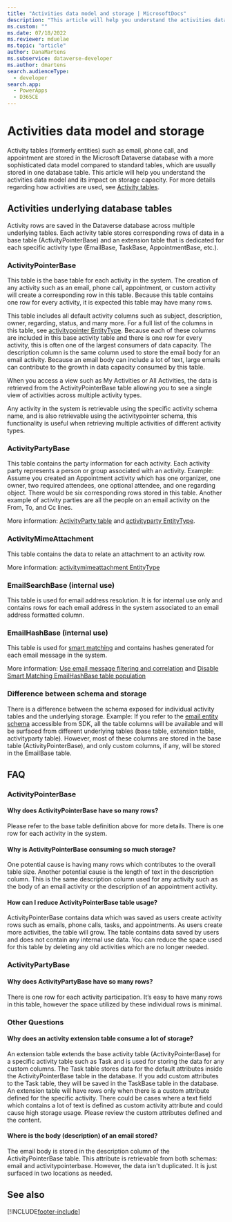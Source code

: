 ```yaml
---
title: "Activities data model and storage | MicrosoftDocs"
description: "This article will help you understand the activities data model and its impact on storage capacity."
ms.custom: ""
ms.date: 07/18/2022
ms.reviewer: mduelae
ms.topic: "article"
author: DanaMartens
ms.subservice: dataverse-developer
ms.author: dmartens
search.audienceType: 
  - developer
search.app: 
  - PowerApps
  - D365CE
---
```


# Activities data model and storage

Activity tables (formerly entities) such as email, phone call, and appointment are stored in the Microsoft Dataverse database with a more sophisticated data model compared to standard tables, which are usually stored in one database table. This article will help you understand the activities data model and its impact on storage capacity. For more details regarding how activities are used, see [Activity tables](activity-entities.md).

## Activities underlying database tables

Activity rows are saved in the Dataverse database across multiple underlying tables. Each activity table stores corresponding rows of data in a base table (ActivityPointerBase) and an extension table that is dedicated for each specific activity type (EmailBase, TaskBase, AppointmentBase, etc.).

### ActivityPointerBase

This table is the base table for each activity in the system. The creation of any activity such as an email, phone call, appointment, or custom activity will create a corresponding row in this table. Because this table contains one row for every activity, it is expected this table may have many rows. 

This table includes all default activity columns such as subject, description, owner, regarding, status, and many more. For a full list of the columns in this table, see [activitypointer EntityType](reference/entities/activitypointer.md). Because each of these columns are included in this base activity table and there is one row for every activity, this is often one of the largest consumers of data capacity. The description column is the same column used to store the email body for an email activity. Because an email body can include a lot of text, large emails can contribute to the growth in data capacity consumed by this table.

When you access a view such as My Activities or All Activities, the data is retrieved from the ActivityPointerBase table allowing you to see a single view of activities across multiple activity types. 

Any activity in the system is retrievable using the specific activity schema name, and is also retrievable using the activitypointer schema, this functionality is useful when retrieving multiple activities of different activity types.

### ActivityPartyBase

This table contains the party information for each activity. Each activity party represents a person or group associated with an activity. Example: Assume you created an Appointment activity which has one organizer, one owner, two required attendees, one optional attendee, and one regarding object. There would be six corresponding rows stored in this table. Another example of activity parties are all the people on an email activity on the From, To, and Cc lines.

More information: [ActivityParty table](activityparty-entity.md) and [activityparty EntityType](reference/entities/activityparty.md).

### ActivityMimeAttachment

This table contains the data to relate an attachment to an activity row.

More information: [activitymimeattachment EntityType ](reference/entities/activitymimeattachment.md)

### EmailSearchBase (internal use)

This table is used for email address resolution. It is for internal use only and contains rows for each email address in the system associated to an email address formatted column.

### EmailHashBase (internal use) 

This table is used for [smart matching](/power-platform/admin/email-message-filtering-correlation) and contains hashes generated for each email message in the system. 

More information: [Use email message filtering and correlation](/power-platform/admin/email-message-filtering-correlation) and [Disable Smart Matching EmailHashBase table population](https://community.dynamics.com/crm/b/crminthefield/posts/disable-smart-matching-emailhashbase-table-population-for-dataverse-environments)

### Difference between schema and storage

There is a difference between the schema exposed for individual activity tables and the underlying storage. Example: If you refer to the [email entity schema](reference/entities/email.md) accessible from SDK, all the table columns will be available and will be surfaced from different underlying tables (base table, extension table, activityparty table). However, most of these columns are stored in the base table (ActivityPointerBase), and only custom columns, if any, will be stored in the EmailBase table.

## FAQ

### ActivityPointerBase 

#### Why does ActivityPointerBase have so many rows?

Please refer to the base table definition above for more details. There is one row for each activity in the system.

#### Why is ActivityPointerBase consuming so much storage?

One potential cause is having many rows which contributes to the overall table size. Another potential cause is the length of text in the description column. This is the same description column used for any activity such as the body of an email activity or the description of an appointment activity. 

#### How can I reduce ActivityPointerBase table usage?

ActivityPointerBase contains data which was saved as users create activity rows such as emails, phone calls, tasks, and appointments. As users create more activities, the table will grow. The table contains data saved by users and does not contain any internal use data. You can reduce the space used for this table by deleting any old activities which are no longer needed.

### ActivityPartyBase

#### Why does ActivityPartyBase have so many rows?

There is one row for each activity participation. It’s easy to have many rows in this table, however the space utilized by these individual rows is minimal.

### Other Questions 

#### Why does an activity extension table consume a lot of storage?

An extension table extends the base activity table (ActivityPointerBase) for a specific activity table such as Task and is used for storing the data for any custom columns. The Task table stores data for the default attributes inside the ActivityPointerBase table in the database. If you add custom attributes to the Task table, they will be saved in the TaskBase table in the database. An extension table will have rows only when there is a custom attribute defined for the specific activity. There could be cases where a text field which contains a lot of text is defined as custom activity attribute and could cause high storage usage. Please review the custom attributes defined and the content.

#### Where is the body (description) of an email stored?

The email body is stored in the description column of the ActivityPointerBase table. This attribute is retrievable from both schemas: email and activitypointerbase. However, the data isn't duplicated. It is just surfaced in two locations as needed.

## See also




[!INCLUDE[footer-include](../../includes/footer-banner.md)]













